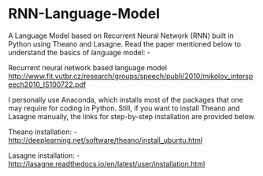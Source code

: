 # RNN-Language-Model
A Language Model based on Recurrent Neural Network (RNN) built in Python using Theano and Lasagne.
Read the paper mentioned below to understand the basics of language model: -

Recurrent neural network based language model
http://www.fit.vutbr.cz/research/groups/speech/publi/2010/mikolov_interspeech2010_IS100722.pdf

I personally use Anaconda, which installs most of the packages that one may require for coding in Python.
Still, if you want to install Theano and Lasagne manually, the links for step-by-step installation are provided below.

Theano installation: -
http://deeplearning.net/software/theano/install_ubuntu.html

Lasagne installation: -
http://lasagne.readthedocs.io/en/latest/user/installation.html
